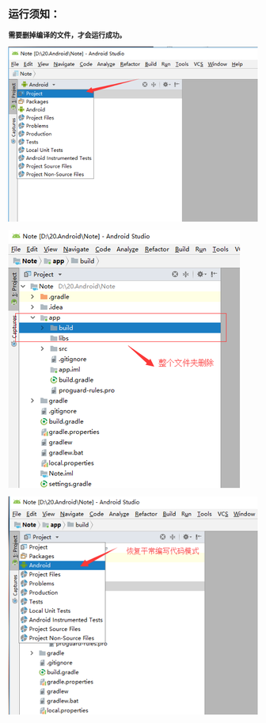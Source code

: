 ## 运行须知：

**需要删掉编译的文件，才会运行成功。**

![1560319043145](image/1560319043145.png)

![1560319115685](image/1560319115685.png)

![1560319146623](image/1560319146623.png)

